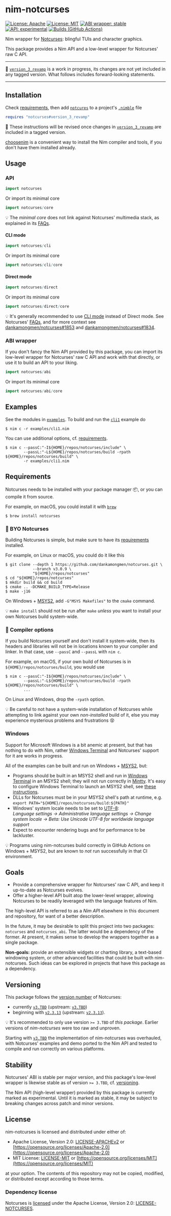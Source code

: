 # nim-notcurses

[![License: Apache](https://img.shields.io/badge/License-Apache%202.0-blue.svg)](https://opensource.org/licenses/Apache-2.0)
[![License: MIT](https://img.shields.io/badge/License-MIT-blue.svg)](https://opensource.org/licenses/MIT)
[![ABI wrapper: stable](https://img.shields.io/badge/ABI%20wrapper-stable-green.svg?color=2dbd42)](#stability)
[![API: experimental](https://img.shields.io/badge/API-experimental-orange.svg)](#stability)
[![Builds (GitHub Actions)](https://github.com/michaelsbradleyjr/nim-notcurses/workflows/Builds/badge.svg?branch=version_3_revamp)](https://github.com/michaelsbradleyjr/nim-notcurses/actions?query=workflow%3ABuilds+branch%3Aversion_3_revamp)

Nim wrapper for [Notcurses](https://github.com/dankamongmen/notcurses#readme): blingful TUIs and character graphics.

This package provides a Nim API and a low-level wrapper for Notcurses' raw C API.

---

:construction: [`version_3_revamp`](https://github.com/michaelsbradleyjr/nim-notcurses/tree/version_3_revamp) is a work in progress, its changes are not yet included in any tagged version. What follows includes forward-looking statements.

---

## Installation

Check [requirements](#requirements), then add [`notcures`](https://nimble.directory/pkg/notcurses) to a project's [`.nimble`](https://github.com/nim-lang/nimble#readme) file

<!--
```nim
requires "notcurses >= 3.TBD & < 4.0.0"
```
-->

```nim
requires "notcurses#version_3_revamp"
```

:construction: These instructions will be revised once changes in [`version_3_revamp`](https://github.com/michaelsbradleyjr/nim-notcurses/tree/version_3_revamp) are included in a tagged version.

[choosenim](https://github.com/dom96/choosenim#readme) is a convenient way to install the Nim compiler and tools, if you don't have them installed already.

## Usage

### API

```nim
import notcurses
```

Or import its minimal core

```nim
import notcurses/core
```

:bulb: The *minimal core* does not link against Notcurses' multimedia stack, as explained in its [FAQs](https://github.com/dankamongmen/notcurses#faqs).

#### CLI mode

```nim
import notcurses/cli
```

Or import its minimal core

```nim
import notcurses/cli/core
```

#### Direct mode

```nim
import notcurses/direct
```

Or import its minimal core

```nim
import notcurses/direct/core
```

:bulb: It's generally recommended to use [CLI mode](#cli-mode) instead of Direct mode. See Notcurses' [FAQs](https://github.com/dankamongmen/notcurses#faqs), and for more context see [dankamongmen/notcurses#1853](https://github.com/dankamongmen/notcurses/discussions/1853) and [dankamongmen/notcurses#1834](https://github.com/dankamongmen/notcurses/issues/1834).

### ABI wrapper

If you don't fancy the Nim API provided by this package, you can import its low-level wrapper for Notcurses' raw C API and work with that directly, or use it to build an API to your liking.

```nim
import notcurses/abi
```

Or import its minimal core

```nim
import notcurses/abi/core
```

## Examples

See the modules in [`examples`](examples). To build and run the [`cli1`](examples/cli1.nim) example do

```text
$ nim c -r examples/cli1.nim
```

You can use additional options, cf. [requirements](#requirements).

```text
$ nim c --passC:"-I${HOME}/repos/notcurses/include" \
        --passL:"-L${HOME}/repos/notcurses/build -rpath ${HOME}/repos/notcurses/build" \
        -r examples/cli1.nim
```

## Requirements

Notcurses needs to be installed with your package manager :package:, or you can compile it from source.

For example, on macOS, you could install it with [`brew`](https://brew.sh/)

```text
$ brew install notcurses
```

### 🍻 BYO Notcurses

Building Notcurses is simple, but make sure to have its [requirements](https://github.com/dankamongmen/notcurses#requirements) installed.

For example, on Linux or macOS, you could do it like this

```text
$ git clone --depth 1 https://github.com/dankamongmen/notcurses.git \
            --branch v3.0.9 \
            "${HOME}/repos/notcurses"
$ cd "${HOME}/repos/notcurses"
$ mkdir build && cd build
$ cmake .. -DCMAKE_BUILD_TYPE=Release
$ make -j16
```

On Windows + [MSYS2](https://www.msys2.org/), add `-G"MSYS Makefiles"` to the `cmake` command.

:bulb: `make install` should not be run after `make` *unless* you want to install your own Notcurses build system-wide.

### 👑 Compiler options

If you build Notcurses yourself and don't install it system-wide, then its headers and libraries will not be in locations known to your compiler and linker. In that case, use `--passC` and `--passL` with `nim c`.

For example, on macOS, if your own build of Notcurses is in `${HOME}/repos/notcurses/build`, you would use

```text
$ nim c --passC:"-I${HOME}/repos/notcurses/include" \
        --passL:"-L${HOME}/repos/notcurses/build -rpath ${HOME}/repos/notcurses/build" \
        ...
```

On Linux and Windows, drop the `-rpath` option.

:bulb: Be careful to not have a system-wide installation of Notcurses while attempting to link against your own *non-installed* build of it, else you may experience mysterious problems and frustrations 😵

### Windows

Support for Microsoft Windows is a bit anemic at present, but that has nothing to do with Nim, rather [Windows Terminal](https://github.com/microsoft/terminal#readme) and Notcurses' support for it are works in progress.

All of the examples can be built and run on Windows + [MSYS2](https://www.msys2.org/), but:
* Programs should be built in an MSYS2 shell and run in [Windows Terminal](https://github.com/microsoft/terminal#readme) in an MSYS2 shell; they will not run correctly in [Mintty](https://mintty.github.io/). It's easy to configure Windows Terminal to launch an MSYS2 shell, see [these instructions](https://www.msys2.org/docs/terminals/).
* DLLs for Notcurses must be in your MSYS2 shell's path at runtime, e.g.<br />`export PATH="${HOME}/repos/notcurses/build:${PATH}"`
* Windows' system locale needs to be set to [UTF-8](https://en.wikipedia.org/wiki/UTF-8):<br />*Language settings -> Administrative language settings -> Change system locale -> Beta: Use Unicode UTF-8 for worldwide language support*
* Expect to encounter rendering bugs and for performance to be lackluster.

:bulb: Programs using nim-notcurses build correctly in GitHub Actions on Windows + MSYS2, but are known to *not* run successfully in that CI environment.

## Goals

* Provide a comprehensive wrapper for Notcurses' raw C API, and keep it up-to-date as Notcurses evolves.
* Offer a higher-level API built atop the lower-level wrapper, allowing Notcurses to be readily leveraged with the language features of Nim.

The high-level API is referred to as a *Nim API* elsewhere in this document and repository, for want of a better description.

In the future, it may be desirable to split this project into two packages: `notcurses` and `notcurses_abi`. The latter would be a dependency of the former. At present, it makes sense to develop the wrappers together as a single package.

**Non-goals:** provide an extensible widgets or charting library, a text-based windowing system, or other advanced facilities that could be built with nim-notcurses. Such ideas can be explored in projects that have this package as a dependency.

## Versioning

This package follows the [version number](https://github.com/dankamongmen/notcurses/releases) of Notcurses:
* currently [`v3.TBD`](https://github.com/michaelsbradleyjr/nim-notcurses/releases/tag/TBD) (upstream: [`v3.TBD`](https://github.com/dankamongmen/notcurses/releases/tag/TBD))
* beginning with [`v2.3.13`](https://github.com/michaelsbradleyjr/nim-notcurses/releases/tag/v2.3.13) (upstream: [`v2.3.13`](https://github.com/dankamongmen/notcurses/releases/tag/v2.3.13)).

:bulb: It's recommended to only use version `>= 3.TBD` of *this package*. Earlier versions of *nim-notcurses* were too raw and unproven.

Starting with [`v3.TBD`](https://github.com/michaelsbradleyjr/nim-notcurses/releases/tag/TBD) the implementation of nim-notcurses was overhauled, with Notcurses' examples and demo ported to the Nim API and tested to compile and run correctly on various platforms.

## Stability

Notcurses' ABI is stable per major version, and this package's low-level wrapper is likewise stable as of version `>= 3.TBD`, cf. [versioning](#versioning).

The Nim API (high-level wrapper) provided by this package is currently marked as experimental. Until it is marked as stable, it may be subject to breaking changes across patch and minor versions.

## License

nim-notcurses is licensed and distributed under either of:

* Apache License, Version 2.0: [LICENSE-APACHEv2](LICENSE-APACHEv2) or [https://opensource.org/licenses/Apache-2.0](https://opensource.org/licenses/Apache-2.0)
* MIT License: [LICENSE-MIT](LICENSE-MIT) or [https://opensource.org/licenses/MIT](https://opensource.org/licenses/MIT)

at your option. The contents of this repository may not be copied, modified, or distributed except according to those terms.

### Dependency license

Notcurses is [licensed](https://github.com/dankamongmen/notcurses/blob/v3.0.9/COPYRIGHT) under the Apache License, Version 2.0: [LICENSE-NOTCURSES](LICENSE-NOTCURSES).
